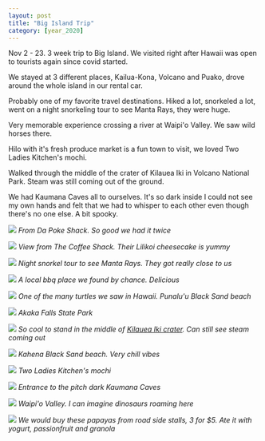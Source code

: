 ```yaml
---
layout: post
title: "Big Island Trip"
category: [year_2020]
---
```

Nov 2 - 23. 3 week trip to Big Island. We visited right after Hawaii was open to tourists again since covid started.

We stayed at 3 different places, Kailua-Kona, Volcano and Puako, drove around the whole island in our rental car.

Probably one of my favorite travel destinations. Hiked a lot, snorkeled a lot, went on a night snorkeling tour to see Manta Rays, they were huge. 

Very memorable experience crossing a river at Waipi'o Valley. We saw wild horses there. 

Hilo with it's fresh produce market is a fun town to visit, we loved Two Ladies Kitchen's mochi.

Walked through the middle of the crater of Kilauea Iki in Volcano National Park. Steam was still coming out of the ground.

We had Kaumana Caves all to ourselves. It's so dark inside I could not see my own hands and felt that we had to whisper to each other even though there's no one else. A bit spooky.

![](images/hawaii1.jpg)
_From Da Poke Shack. So good we had it twice_

![](images/hawaii2.jpg)
_View from The Coffee Shack. Their Lilikoi cheesecake is yummy_

![](images/hawaii3.jpg)
_Night snorkel tour to see Manta Rays. They got really close to us_

![](images/hawaii4.jpg)
_A local bbq place we found by chance. Delicious_

![](images/hawaii5.jpg)
_One of the many turtles we saw in Hawaii. Punalu'u Black Sand beach_

![](images/hawaii6.jpg)
_Akaka Falls State Park_

![](images/hawaii7.jpg)
_So cool to stand in the middle of [Kilauea Iki crater](https://en.wikipedia.org/wiki/K%C4%ABlauea_Iki). Can still see steam coming out_

![](images/hawaii8.jpg)
_Kahena Black Sand beach. Very chill vibes_

![](images/hawaii9.jpg)
_Two Ladies Kitchen's mochi_

![](images/hawaii10.jpg)
_Entrance to the pitch dark Kaumana Caves_

![](images/hawaii11.jpg)
_Waipi'o Valley. I can imagine dinosaurs roaming here_

![](images/hawaii12.jpg)
_We would buy these papayas from road side stalls, 3 for $5. Ate it with yogurt, passionfruit and granola_
